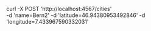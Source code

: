 curl -X POST 'http://localhost:4567/cities' \
  -d 'name=Bern2' -d 'latitude=46.94380953492846' -d 'longitude=7.433967590332031'
